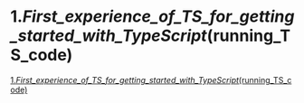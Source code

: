 # 1._First_experience_of_TS_for_getting_started_with_TypeScript_(running_TS_code)
[1._First_experience_of_TS_for_getting_started_with_TypeScript_(running_TS_code)](https://aiwithcloud.com/?p=1813)